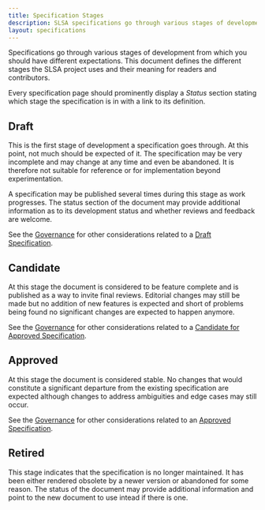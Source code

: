 ```yaml
---
title: Specification Stages
description: SLSA specifications go through various stages of development from which you should have different expectations. This document defines the different stages the SLSA project uses and their meaning for readers and contributors.
layout: specifications
---
```


Specifications go through various stages of development from which you
should have different expectations. This document defines the different
stages the SLSA project uses and their meaning for readers and
contributors.

Every specification page should prominently display a *Status* section
stating which stage the specification is in with a link to its
definition.

## Draft

This is the first stage of development a specification goes
through. At this point, not much should be expected of it. The
specification may be very incomplete and may change at any time and
even be abandoned. It is therefore not suitable for reference or for
implementation beyond experimentation.

A specification may be published several times during this stage as
work progresses. The status section of the document may provide
additional information as to its development status and whether
reviews and feedback are welcome.

See the
[Governance](https://github.com/slsa-framework/governance/blob/main/5._Governance.md#4-specification-development-process)
for other considerations related to a
[Draft Specification](https://github.com/slsa-framework/governance/blob/main/1._Community_Specification_License-v1.md).

## Candidate

At this stage the document is considered to be feature complete and is
published as a way to invite final reviews. Editorial changes may
still be made but no addition of new features is expected and short of
problems being found no significant changes are expected to happen
anymore.

See the
[Governance](https://github.com/slsa-framework/governance/blob/main/5._Governance.md#4-specification-development-process)
for other considerations related to a
[Candidate for Approved Specification](https://github.com/slsa-framework/governance/blob/main/1._Community_Specification_License-v1.md).

## Approved

At this stage the document is considered stable. No changes that would
constitute a significant departure from the existing specification are
expected although changes to address ambiguities and edge cases may
still occur.

See the
[Governance](https://github.com/slsa-framework/governance/blob/main/5._Governance.md#4-specification-development-process)
for other considerations related to an
[Approved Specification](https://github.com/slsa-framework/governance/blob/main/1._Community_Specification_License-v1.md).

## Retired

This stage indicates that the specification is no longer maintained.
It has been either rendered obsolete by a newer version or
abandoned for some reason. The status of the document may provide
additional information and point to the new document to use intead if
there is one.
